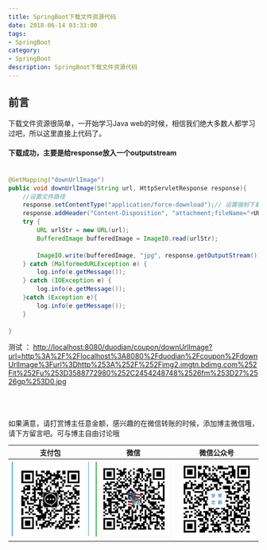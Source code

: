 ```yaml
---
title: SpringBoot下载文件资源代码
date: 2018-06-14 03:33:00
tags: 
- SpringBoot
category: 
- SpringBoot
description: SpringBoot下载文件资源代码
---
```

<!-- image url 
https://raw.githubusercontent.com/HealerJean/HealerJean.github.io/master/blogImages
　　首行缩进
<font color="red">  </font>
-->

## 前言

下载文件资源很简单，一开始学习Java web的时候，相信我们绝大多数人都学习过吧，所以这里直接上代码了。

#### 下载成功，主要是给response放入一个outputstream

```java

@GetMapping("downUrlImage")
public void downUrlImage(String url, HttpServletResponse response){
    //设置文件路径
    response.setContentType("application/force-download");// 设置强制下载不打开
    response.addHeader("Content-Disposition", "attachment;fileName="+UUIDGenerator.generate() +"jpg");// 设置文件名
    try {
        URL urlStr = new URL(url);
        BufferedImage bufferedImage = ImageIO.read(urlStr);

        ImageIO.write(bufferedImage, "jpg", response.getOutputStream());
    } catch (MalformedURLException e) {
        log.info(e.getMessage());
    } catch (IOException e) {
        log.info(e.getMessage());
    }catch (Exception e){
        log.info(e.getMessage());
    }

}

```


测试 ：
[http://localhost:8080/duodian/coupon/downUrlImage?url=http%3A%2F%2Flocalhost%3A8080%2Fduodian%2Fcoupon%2FdownUrlImage%3Furl%3Dhttp%253A%252F%252Fimg2.imgtn.bdimg.com%252Fit%252Fu%253D3588772980%252C2454248748%2526fm%253D27%2526gp%253D0.jpg](http://localhost:8080/duodian/coupon/downUrlImage?url=http%3A%2F%2Flocalhost%3A8080%2Fduodian%2Fcoupon%2FdownUrlImage%3Furl%3Dhttp%253A%252F%252Fimg2.imgtn.bdimg.com%252Fit%252Fu%253D3588772980%252C2454248748%2526fm%253D27%2526gp%253D0.jpg)





<br/><br/><br/>
如果满意，请打赏博主任意金额，感兴趣的在微信转账的时候，添加博主微信哦， 请下方留言吧。可与博主自由讨论哦

|支付包 | 微信|微信公众号|
|:-------:|:-------:|:------:|
|![支付宝](https://raw.githubusercontent.com/HealerJean/HealerJean.github.io/master/assets/img/tctip/alpay.jpg) | ![微信](https://raw.githubusercontent.com/HealerJean/HealerJean.github.io/master/assets/img/tctip/weixin.jpg)|![微信公众号](https://raw.githubusercontent.com/HealerJean/HealerJean.github.io/master/assets/img/my/qrcode_for_gh_a23c07a2da9e_258.jpg)|




<!-- Gitalk 评论 start  -->

<link rel="stylesheet" href="https://unpkg.com/gitalk/dist/gitalk.css">
<script src="https://unpkg.com/gitalk@latest/dist/gitalk.min.js"></script> 
<div id="gitalk-container"></div>    
 <script type="text/javascript">
    var gitalk = new Gitalk({
		clientID: `1d164cd85549874d0e3a`,
		clientSecret: `527c3d223d1e6608953e835b547061037d140355`,
		repo: `HealerJean.github.io`,
		owner: 'HealerJean',
		admin: ['HealerJean'],
		id: '5uEdExlL8zfGVngY',
    });
    gitalk.render('gitalk-container');
</script> 

<!-- Gitalk end -->

